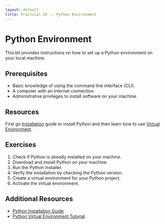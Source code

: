 ```yaml
---
layout: default
title: Practical AI :: Python Environment
---
```


# Python Environment

This bit provides instructions on how to set up a Python environment on your local machine.


## Prerequisites

- Basic knowledge of using the command line interface (CLI).
- A computer with an internet connection.
- Administrative privileges to install software on your machine.

## Resources

First go [Installation](./installation.md) guide to install Python and then learn how to use [Virtual Environment](./virtual-environment.md).

## Exercises

1. Check if Python is already installed on your machine.
2. Download and install Python on your machine.
3. Run the Python installer.
4. Verify the installation by checking the Python version.
5. Create a virtual environment for your Python project.
6. Activate the virtual environment.


## Additional Resources

- [Python Installation Guide](https://realpython.com/installing-python/)
- [Python Virtual Environment Tutorial](https://realpython.com/python-virtual-environments-a-primer/)
